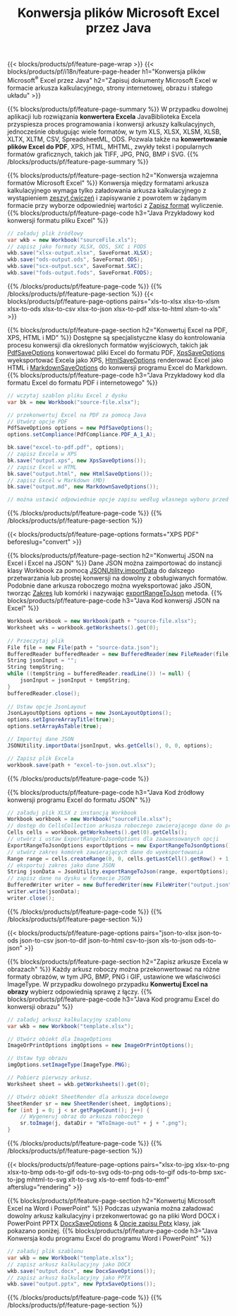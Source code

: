 ﻿---
title: Konwersja plików Microsoft Excel przez Java 
url: /pl/java/conversion/
description: Konwertuj Excel XLS, XLSX, ODS, CSV do PDF, XPS, HTML, JPEG, HTML i wielu innych popularnych formatów za pomocą zaledwie kilku linijek kodu Java.
---
{{< blocks/products/pf/feature-page-wrap >}}
{{< blocks/products/pf/i18n/feature-page-header h1="Konwersja plików Microsoft<sup>&reg;</sup> Excel przez Java" h2="Zapisuj dokumenty Microsoft Excel w formacie arkusza kalkulacyjnego, strony internetowej, obrazu i stałego układu" >}}

{{% blocks/products/pf/feature-page-summary %}}
W przypadku dowolnej aplikacji lub rozwiązania **konwertera Excela** JavaBiblioteka Excela przyspiesza proces programowania i konwersji arkuszy kalkulacyjnych, jednocześnie obsługując wiele formatów, w tym XLS, XLSX, XLSM, XLSB, XLTX, XLTM, CSV, SpreadsheetML, ODS. Pozwala także na **konwertowanie plików Excel do PDF**, XPS, HTML, MHTML, zwykły tekst i popularnych formatów graficznych, takich jak TIFF, JPG, PNG, BMP i SVG.
{{% /blocks/products/pf/feature-page-summary %}}

{{% blocks/products/pf/feature-page-section h2="Konwersja wzajemna formatów Microsoft Excel" %}}
Konwersja między formatami arkusza kalkulacyjnego wymaga tylko załadowania arkusza kalkulacyjnego z wystąpieniem [zeszyt ćwiczeń](https://reference.aspose.com/cells/java/com.aspose.cells/Workbook) i zapisywanie z powrotem w żądanym formacie przy wyborze odpowiedniej wartości z [Zapisz format](https://reference.aspose.com/cells/java/com.aspose.cells/SaveFormat) wyliczenie.
{{% blocks/products/pf/feature-page-code h3="Java Przykładowy kod konwersji formatu pliku Excel" %}}

```cs
// załaduj plik źródłowy
var wkb = new Workbook("sourceFile.xls");
// zapisz jako formaty XLSX, ODS, SXC i FODS
wkb.save("xlsx-output.xlsx", SaveFormat.XLSX);
wkb.save("ods-output.ods", SaveFormat.ODS);
wkb.save("scx-output.scx", SaveFormat.SXC);
wkb.save("fods-output.fods", SaveFormat.FODS);

```
{{% /blocks/products/pf/feature-page-code %}}
{{% /blocks/products/pf/feature-page-section %}}
{{< blocks/products/pf/feature-page-options pairs="xls-to-xlsx xlsx-to-xlsm xlsx-to-ods xlsx-to-csv xlsx-to-json xlsx-to-pdf xlsx-to-html xlsm-to-xls" >}}


{{% blocks/products/pf/feature-page-section h2="Konwertuj Excel na PDF, XPS, HTML i MD" %}}
Dostępne są specjalistyczne klasy do kontrolowania procesu konwersji dla określonych formatów wyjściowych, takich jak [PdfSaveOptions](https://reference.aspose.com/cells/java/com.aspose.cells/PdfSaveOptions) konwertować pliki Excel do formatu PDF, [XpsSaveOptions](https://reference.aspose.com/cells/java/com.aspose.cells/XpsSaveOptions) wyeksportować Excela jako XPS, [HtmlSaveOptions](https://reference.aspose.com/cells/java/com.aspose.cells/HtmlSaveOptions) renderować Excel jako HTML i [MarkdownSaveOptions](https://reference.aspose.com/cells/java/com.aspose.cells/MarkdownSaveOptions) do konwersji programu Excel do Markdown. 
{{% blocks/products/pf/feature-page-code h3="Java Przykładowy kod dla formatu Excel do formatu PDF i internetowego" %}}

```cs
// wczytaj szablon pliku Excel z dysku
var bk = new Workbook("source-file.xlsx");

// przekonwertuj Excel na PDF za pomocą Java
// Utwórz opcje PDF
PdfSaveOptions options = new PdfSaveOptions();
options.setCompliance(PdfCompliance.PDF_A_1_A);

bk.save("excel-to-pdf.pdf", options);
// zapisz Excela w XPS
bk.save("output.xps", new XpsSaveOptions());
// zapisz Excel w HTML
bk.save("output.html", new HtmlSaveOptions());
// zapisz Excel w Markdown (MD)
bk.save("output.md", new MarkdownSaveOptions());

// można ustawić odpowiednie opcje zapisu według własnego wyboru przed zapisaniem w odpowiednim formacie

```
{{% /blocks/products/pf/feature-page-code %}}
{{% /blocks/products/pf/feature-page-section %}}

{{< blocks/products/pf/feature-page-options formats="XPS PDF" beforeslug="convert" >}}

{{% blocks/products/pf/feature-page-section h2="Konwertuj JSON na Excel i Excel na JSON" %}}
Dane JSON można zaimportować do instancji klasy Workbook za pomocą [JSONUtility.importData](https://reference.aspose.com/cells/java/com.aspose.cells/jsonutility#importData) do dalszego przetwarzania lub prostej konwersji na dowolny z obsługiwanych formatów. Podobnie dane arkusza roboczego można wyeksportować jako JSON, tworząc [Zakres](https://reference.aspose.com/cells/java/com.aspose.cells/range) lub komórki i nazywając [exportRangeToJson](https://reference.aspose.com/cells/java/com.aspose.cells/jsonutility) metoda.
{{% blocks/products/pf/feature-page-code h3="Java Kod konwersji JSON na Excel" %}}
```cs
Workbook workbook = new Workbook(path + "source-file.xlsx");
Worksheet wks = workbook.getWorksheets().get(0);
		
// Przeczytaj plik
File file = new File(path + "source-data.json");
BufferedReader bufferedReader = new BufferedReader(new FileReader(file));
String jsonInput = "";
String tempString;
while ((tempString = bufferedReader.readLine()) != null) {
	jsonInput = jsonInput + tempString; 
}
bufferedReader.close();
							
// Ustaw opcje JsonLayout
JsonLayoutOptions options = new JsonLayoutOptions();
options.setIgnoreArrayTitle(true);
options.setArrayAsTable(true);

// Importuj dane JSON
JSONUtility.importData(jsonInput, wks.getCells(), 0, 0, options);

// Zapisz plik Excela
workbook.save(path + "excel-to-json.out.xlsx");

```
{{% /blocks/products/pf/feature-page-code %}}

{{% blocks/products/pf/feature-page-code h3="Java Kod źródłowy konwersji programu Excel do formatu JSON" %}}
```cs
// załaduj plik XLSX z instancją Workbook
Workbook workbook = new Workbook("sourceFile.xlsx");
// dostęp do CellsCollection arkusza roboczego zawierającego dane do przekonwertowania
Cells cells = workbook.getWorksheets().get(0).getCells();
// utwórz i ustaw ExportRangeToJsonOptions dla zaawansowanych opcji
ExportRangeToJsonOptions exportOptions = new ExportRangeToJsonOptions();
// utwórz zakres komórek zawierających dane do wyeksportowania
Range range = cells.createRange(0, 0, cells.getLastCell().getRow() + 1, cells.getLastCell().getColumn() + 1);
// eksportuj zakres jako dane JSON
String jsonData = JsonUtility.exportRangeToJson(range, exportOptions);
// zapisz dane na dysku w formacie JSON
BufferedWriter writer = new BufferedWriter(new FileWriter("output.json"));
writer.write(jsonData);
writer.close();    

```
{{% /blocks/products/pf/feature-page-code %}}
{{% /blocks/products/pf/feature-page-section %}}

{{< blocks/products/pf/feature-page-options pairs="json-to-xlsx json-to-ods json-to-csv json-to-dif json-to-html csv-to-json xls-to-json ods-to-json" >}}

{{% blocks/products/pf/feature-page-section h2="Zapisz arkusze Excela w obrazach" %}}
Każdy arkusz roboczy można przekonwertować na różne formaty obrazów, w tym JPG, BMP, PNG i GIF, ustawione we właściwości ImageType. W przypadku dowolnego przypadku **Konwertuj Excel na obrazy** wybierz odpowiednią sprawę z łączy.
{{% blocks/products/pf/feature-page-code h3="Java Kod programu Excel do konwersji obrazu" %}}
```cs
// załaduj arkusz kalkulacyjny szablonu
var wkb = new Workbook("template.xlsx");

// Utwórz obiekt dla ImageOptions
ImageOrPrintOptions imgOptions = new ImageOrPrintOptions();

// Ustaw typ obrazu
imgOptions.setImageType(ImageType.PNG);

// Pobierz pierwszy arkusz.
Worksheet sheet = wkb.getWorksheets().get(0);

// Utwórz obiekt SheetRender dla arkusza docelowego
SheetRender sr = new SheetRender(sheet, imgOptions);
for (int j = 0; j < sr.getPageCount(); j++) {
	// Wygeneruj obraz do arkusza roboczego
	sr.toImage(j, dataDir + "WToImage-out" + j + ".png");
}

```
{{% /blocks/products/pf/feature-page-code %}}
{{% /blocks/products/pf/feature-page-section %}}

{{< blocks/products/pf/feature-page-options pairs="xlsx-to-jpg xlsx-to-png xlsx-to-bmp ods-to-gif ods-to-svg ods-to-png ods-to-gif ods-to-bmp sxc-to-jpg mhtml-to-svg xlt-to-svg xls-to-emf fods-to-emf" afterslug="rendering" >}}

{{% blocks/products/pf/feature-page-section h2="Konwertuj Microsoft Excel na Word i PowerPoint" %}}
Podczas używania można załadować dowolny arkusz kalkulacyjny i przekonwertować go na pliki Word DOCX i PowerPoint PPTX [DocxSaveOptions](https://reference.aspose.com/cells/java/com.aspose.cells/DocxSaveOptions) & [Opcje zapisu Pptx](https://reference.aspose.com/cells/java/com.aspose.cells/PptxSaveOptions) klasy, jak pokazano poniżej.
{{% blocks/products/pf/feature-page-code h3="Java Konwersja kodu programu Excel do programu Word i PowerPoint" %}}
```cs
// załaduj plik szablonu
var wkb = new Workbook("template.xlsx");
// zapisz arkusz kalkulacyjny jako DOCX
wkb.save("output.docx", new DocxSaveOptions());
// zapisz arkusz kalkulacyjny jako PPTX
wkb.save("output.pptx", new PptxSaveOptions());

```
{{% /blocks/products/pf/feature-page-code %}}
{{% /blocks/products/pf/feature-page-section %}}